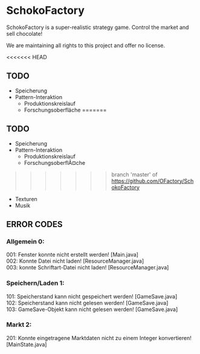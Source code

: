 # SchokoFactory
SchokoFactory is a super-realistic strategy game. Control the market and sell chocolate! 



We are maintaining all rights to this project and offer no license.

<<<<<<< HEAD

## TODO
- Speicherung
- Pattern-Interaktion
  - Produktionskreislauf
  - Forschungsoberfläche
=======
## TODO
- Speicherung
- Pattern-Interaktion
  - Produktionskreislauf
  - ForschungsoberflÃ¤che
>>>>>>> branch 'master' of https://github.com/OFactory/SchokoFactory
- Texturen
- Musik

## ERROR CODES
### Allgemein 0:
001: Fenster konnte nicht erstellt werden! [Main.java]<br>
002: Konnte Datei nicht laden! [ResourceManager.java]<br>
003: konnte Schriftart-Datei nicht laden! [ResourceManager.java]<br>
### Speichern/Laden 1:
101: Speicherstand kann nicht gespeichert werden! [GameSave.java]<br>
102: Speicherstand kann nicht gelesen werden! [GameSave.java]<br>
103: GameSave-Objekt kann nicht gelesen werden! [GameSave.java]<br>
### Markt 2:
201: Konnte eingetragene Marktdaten nicht zu einem Integer konvertieren! [MainState.java]<br>
